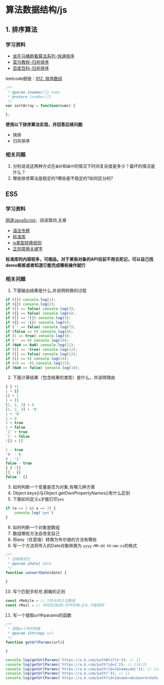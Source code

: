 # 算法数据结构/js
## 1. 排序算法

### 学习资料
* [坐在马桶刷看算法系列-快速排序](https://blog.csdn.net/afjaklsdflka/article/details/52829030)
* [菜鸟教程-归并排序](https://www.runoob.com/w3cnote/merge-sort.html)
* [百度百科-归并排序](https://baike.baidu.com/item/%E5%BD%92%E5%B9%B6%E6%8E%92%E5%BA%8F/1639015)

leetcode题链：[912. 排序数组](https://leetcode-cn.com/problems/sort-an-array/)

```js
/**
 * @param {number[]} nums
 * @return {number[]}
 */
var sortArray = function(nums) {

};
```
**使用以下排序算法实现，并回答后续问题**:
* ‌快排
* 归并排序

### 相关问题
1. 分别说说这两种方式在`最好`和`最坏`的情况下时间复杂度是多少？最坏的情况是什么？
2. 哪些排序算法是稳定的?哪些是不稳定的?如何区分的?

## ES5
### 学习资料

[网道JavaScript](https://wangdoc.com/javascript/index.html)，阅读第四,五章

* [语法专题](https://wangdoc.com/javascript/features/index.html)
* [标准库](https://wangdoc.com/javascript/stdlib/index.html)
* [js类型转换规则](https://sugarat.top/bigWeb/js/typeConvert.html)
* [正则常用关键字](https://sugarat.top/bigWeb/regexp)

**标准库的内容较多，可细品，对于某些对象的API目前不用去死记，可以自己找demo练练或者知道它能完成哪些操作就行**
### 相关问题
1. 下面输出结果是什么,并说明转换的过程
```js
if ([]) console.log(1);
if ({}) console.log(2);
if ([] == false) console.log(3);
if ({} == false) console.log(4);
if ([] == ![]) console.log(5);
if ({} == !{}) console.log(6);
if ('' == false) console.log(7);
if (false == 0) console.log(8);
if (1 == true) console.log(9);
if ('' == 0) console.log(10);
if (NaN == NaN) console.log(11);
if ([] == !true) console.log(12);
if ([] == false) console.log(13);
if ([] == 0) console.log(14);
if (+0 == -0) console.log(15);
if (NaN == false) console.log(16);
```

2. 下面计算结果（包含结果的类型）是什么，并说明理由
```js
{ } +1
1 + {}
[] + 1
1 + []
[1, 2, 3] + 0
[1, 2, 3] + '0'
1 + '0'
1 + 0
1 + true
1 + false
'1' + true
'1' + false
![] + []

1 - true
'0' - 0
0 - '1'
false - true
{ } -[]
[] - {}
false - []
```

3. 如何判断一个变量是否为对象,有哪几种方案
4. Object.keys()与Object.getOwnPropertyNames()有什么区别
5. 下面如何定义`a`才能打印`yes`
```js
if (a == 1 && a == 2) {
    console.log('yes')
}
```
6. 如何判断一个对象是数组
7. 数组哪些方法会改变自己
8. 将any（任意值）转换为布尔值的方法有哪些
9. 写一个方法将传入的Date对象转换为 `yyyy-MM-dd hh:mm:ss`的格式
```js
/**
 * 日期格式化
 * @param {Date} date 
 */
function convertDate(date) {

}
```
10. 写个匹配手机号,邮箱的正则
```js
const rMobile = // 1开头的11位数组
const rMail = // 中间包含@和.的字符串,@与.不能相邻
```
11. 写一个提取url中params的函数
```js
/**
 * 提取url中的参数
 * @param {String} url 
 */
function getUrlParams(url){

}

console.log(getUrlParams('https://a.b.com/path#title')); // {}
console.log(getUrlParams('https://a.b.com/path?id=2')); // {id:2}
console.log(getUrlParams('https://a.b.com/path?id=2&name=abc')); // {id:'2',name='abc'}
console.log(getUrlParams('https://a.b.com/path?')); // {}
console.log(getUrlParams('https://a.b.com/path?id=2&name=abc&word=dsds')); // {id:'2',name='abc',word:'dsds'}
```